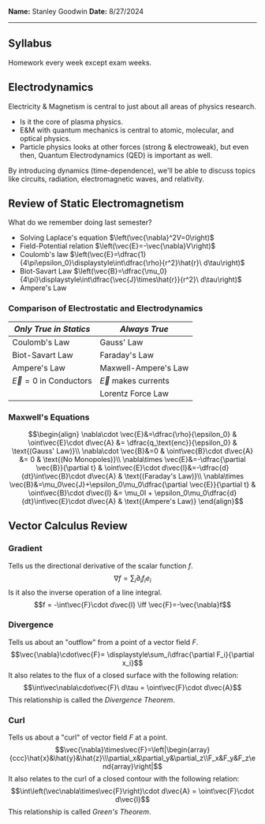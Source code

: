 **Name:** Stanley Goodwin
**Date:** 8/27/2024

---
## Syllabus
Homework every week except exam weeks.

## Electrodynamics
Electricity & Magnetism is central to just about all areas of physics research.
 - Is it the core of plasma physics.
 - E&M with quantum mechanics is central to atomic, molecular, and optical physics.
 - Particle physics looks at other forces (strong & electroweak), but even then, Quantum Electrodynamics (QED) is important as well.

By introducing dynamics (time-dependence), we'll be able to discuss topics like circuits, radiation, electromagnetic waves, and relativity.

## Review of Static Electromagnetism
What do we remember doing last semester?

 - Solving Laplace's equation $\left(\vec{\nabla}^2V=0\right)$
 - Field-Potential relation $\left(\vec{E}=-\vec{\nabla}V\right)$
 - Coulomb's law $\left(\vec{E}=\dfrac{1}{4\pi\epsilon_0}\displaystyle\int\dfrac{\rho}{r^2}\hat{r}\ d\tau\right)$
 - Biot-Savart Law $\left(\vec{B}=\dfrac{\mu_0}{4\pi}\displaystyle\int\dfrac{\vec{J}\times\hat{r}}{r^2}\ d\tau\right)$
 - Ampere's Law

### Comparison of Electrostatic and Electrodynamics
| *Only True in Statics*    | *Always True*            |
| ------------------------- | ------------------------ |
| Coulomb's Law             | Gauss' Law               |
| Biot-Savart Law           | Faraday's Law            |
| Ampere's Law              | Maxwell-Ampere's Law     |
| $\vec{E}=0$ in Conductors | $\vec{E}$ makes currents |
|                           | Lorentz Force Law        |
### Maxwell's Equations
$$\begin{align}
\nabla\cdot \vec{E}&=\dfrac{\rho}{\epsilon_0} & \oint\vec{E}\cdot d\vec{A} &= \dfrac{q_\text{enc}}{\epsilon_0} & \text{(Gauss' Law)}\\
\nabla\cdot \vec{B}&=0 & \oint\vec{B}\cdot d\vec{A} &= 0 & \text{(No Monopoles)}\\
\nabla\times \vec{E}&=-\dfrac{\partial \vec{B}}{\partial t} & \oint\vec{E}\cdot d\vec{l}&=-\dfrac{d}{dt}\int\vec{B}\cdot d\vec{A} & \text{(Faraday's Law)}\\
\nabla\times \vec{B}&=\mu_0\vec{J}+\epsilon_0\mu_0\dfrac{\partial \vec{E}}{\partial t} & \oint\vec{B}\cdot d\vec{l} &= \mu_0I + \epsilon_0\mu_0\dfrac{d}{dt}\int\vec{E}\cdot d\vec{A} & \text{(Ampere's Law)}
\end{align}$$

## Vector Calculus Review

### Gradient
Tells us the directional derivative of the scalar function $f$.
$$\nabla f = \displaystyle\sum_i\partial_i f_i e_i$$
Is it also the inverse operation of a line integral.
$$f = -\int\vec{F}\cdot d\vec{l} \iff \vec{F}=-\vec{\nabla}f$$
### Divergence
Tells us about an "outflow" from a point of a vector field $F$.
$$\vec{\nabla}\cdot\vec{F}= \displaystyle\sum_i\dfrac{\partial F_i}{\partial x_i}$$
It also relates to the flux of a closed surface with the following relation:
$$\int\vec\nabla\cdot\vec{F}\ d\tau = \oint\vec{F}\cdot d\vec{A}$$
This relationship is called the *Divergence Theorem*.

### Curl
Tells us about a "curl" of vector field $F$ at a point.
$$\vec{\nabla}\times\vec{F}=\left|\begin{array}{ccc}\hat{x}&\hat{y}&\hat{z}\\\partial_x&\partial_y&\partial_z\\F_x&F_y&F_z\end{array}\right|$$
It also relates to the curl of a closed contour with the following relation:
$$\int\left(\vec\nabla\times\vec{F}\right)\cdot d\vec{A} = \oint\vec{F}\cdot d\vec{l}$$
This relationship is called *Green's Theorem*.

